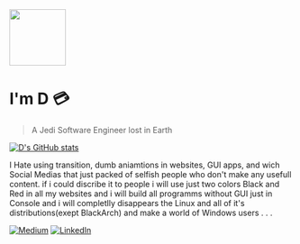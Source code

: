 <img src="https://www.giantfreakinrobot.com/wp-content/uploads/2022/10/hellothere.gif" width="100">

# I'm __D__ :credit_card:

>A Jedi Software Engineer lost in Earth

[![D's GitHub stats](https://github-readme-stats.vercel.app/api?username=Kardarigan&show_icons=true&bg_color=121212&title_color=F5F5F5&text_color=F05454&icon_color=F5F5F5&count_private=true)](https://github.com/anuraghazra/github-readme-stats)

I Hate using transition, dumb aniamtions in websites, GUI apps, and wich Social Medias that just packed of selfish people who don't make any usefull content. if i could discribe it to people i will use just two colors Black and Red in all my websites and i will build all programms without GUI just in Console and i will completlly disappears the Linux and all of it's distributions(exept BlackArch) and make a world of Windows users . . .



[<img alt="Medium" src="https://img.shields.io/badge/Medium-%23000000.svg?&style=for-the-badge&logo=Medium&logoColor=white" />](https://medium.com/@Darigan)
[<img alt="LinkedIn" src="https://img.shields.io/badge/LinkedIn-%230E76A8.svg?&style=for-the-badge&logo=LinkedIn&logoColor=white" />](https://linkedin.com/in/Darigan)
